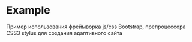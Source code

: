 # Example
Пример использования фреймворка js/css Bootstrap, препроцессора CSS3 stylus для создания адаптивного сайта
